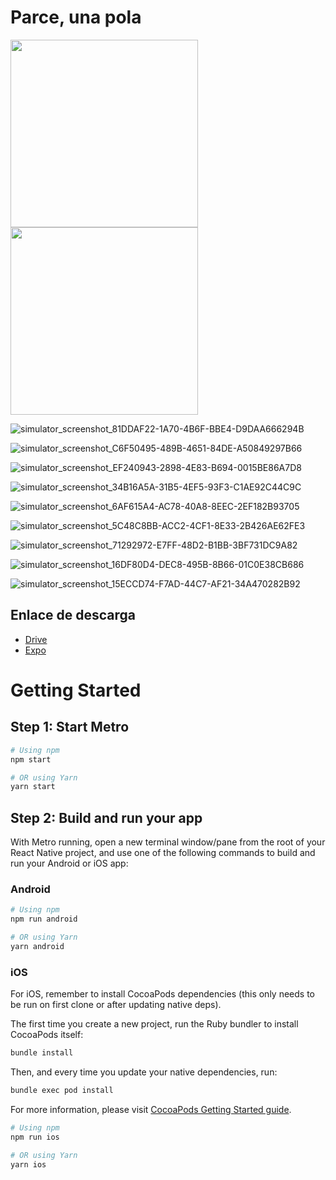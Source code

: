 # Parce, una pola

<img src="https://github.com/user-attachments/assets/0f8e3138-f8b7-47b3-8fab-e6aa1ac28974" width="300">

<img src="https://github.com/user-attachments/assets/8accd4bc-4b73-477f-8a08-a7e0963a30e2" width="300">

![simulator_screenshot_81DDAF22-1A70-4B6F-BBE4-D9DAA666294B](https://github.com/user-attachments/assets/9ddc00fd-7aef-4f56-be9f-8f17c1c6fb03)

![simulator_screenshot_C6F50495-489B-4651-84DE-A50849297B66](https://github.com/user-attachments/assets/d3fa18fb-8e58-495e-8d3f-f3efaadac88e)

![simulator_screenshot_EF240943-2898-4E83-B694-0015BE86A7D8](https://github.com/user-attachments/assets/4d7025a1-78c2-4af5-be64-2f529cc1f8e1)

![simulator_screenshot_34B16A5A-31B5-4EF5-93F3-C1AE92C44C9C](https://github.com/user-attachments/assets/17c23c92-6458-41bd-b02a-ff3d13c5c08f)

![simulator_screenshot_6AF615A4-AC78-40A8-8EEC-2EF182B93705](https://github.com/user-attachments/assets/fa2dc054-0957-4925-a6ba-491640af68be)

![simulator_screenshot_5C48C8BB-ACC2-4CF1-8E33-2B426AE62FE3](https://github.com/user-attachments/assets/ba59b72c-61ae-4dbe-a9de-802cc6ed1bec)

![simulator_screenshot_71292972-E7FF-48D2-B1BB-3BF731DC9A82](https://github.com/user-attachments/assets/ef286570-17e1-45d7-97b3-4ac2a00f78a0)

![simulator_screenshot_16DF80D4-DEC8-495B-8B66-01C0E38CB686](https://github.com/user-attachments/assets/69b6ac9a-3ca5-448f-a29f-cc9196bed553)

![simulator_screenshot_15ECCD74-F7AD-44C7-AF21-34A470282B92](https://github.com/user-attachments/assets/ed38d921-6699-48c6-a488-583a6379898a)

## Enlace de descarga
- [Drive](https://drive.google.com/file/d/1VDwmZquP4aIDQJ9ApL-Razti8e_mskRy/view?usp=drive_link)
- [Expo](https://expo.dev/accounts/dcedeno/projects/parceUnaPola/builds/37519595-b210-49f4-aea7-3a61215fd848)

# Getting Started

## Step 1: Start Metro
```sh
# Using npm
npm start

# OR using Yarn
yarn start
```

## Step 2: Build and run your app

With Metro running, open a new terminal window/pane from the root of your React Native project, and use one of the following commands to build and run your Android or iOS app:

### Android

```sh
# Using npm
npm run android

# OR using Yarn
yarn android
```

### iOS

For iOS, remember to install CocoaPods dependencies (this only needs to be run on first clone or after updating native deps).

The first time you create a new project, run the Ruby bundler to install CocoaPods itself:

```sh
bundle install
```

Then, and every time you update your native dependencies, run:

```sh
bundle exec pod install
```

For more information, please visit [CocoaPods Getting Started guide](https://guides.cocoapods.org/using/getting-started.html).

```sh
# Using npm
npm run ios

# OR using Yarn
yarn ios
```
